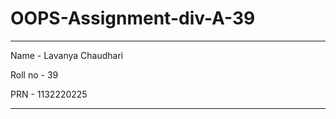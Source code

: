 # OOPS-Assignment-div-A-39
--------------------------------------------------------------------

Name - Lavanya Chaudhari

Roll no - 39

PRN - 1132220225

-------------------------------------------------------------------


